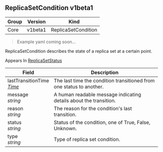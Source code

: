 ## ReplicaSetCondition v1beta1

Group        | Version     | Kind
------------ | ---------- | -----------
Core | v1beta1 | ReplicaSetCondition

> Example yaml coming soon...



ReplicaSetCondition describes the state of a replica set at a certain point.

<aside class="notice">
Appears In  <a href="#replicasetstatus-v1beta1">ReplicaSetStatus</a> </aside>

Field        | Description
------------ | -----------
lastTransitionTime <br /> *[Time](#time-unversioned)* | The last time the condition transitioned from one status to another.
message <br /> *string* | A human readable message indicating details about the transition.
reason <br /> *string* | The reason for the condition's last transition.
status <br /> *string* | Status of the condition, one of True, False, Unknown.
type <br /> *string* | Type of replica set condition.

